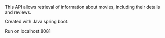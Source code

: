 This API allows retrieval of information about movies, including their details and reviews.

Created with Java spring boot.

Run on localhost:8081
